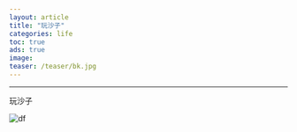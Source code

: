 ```yaml
---
layout: article
title: "玩沙子"
categories: life
toc: true
ads: true
image:
teaser: /teaser/bk.jpg
---
```


---

玩沙子

![df](https://github.com/storage201602/storage201602/blob/master/chenyifan2016/_posts/life/2016-08-08-2045life.md/IMG_20160807_112539.jpg?raw=true)

